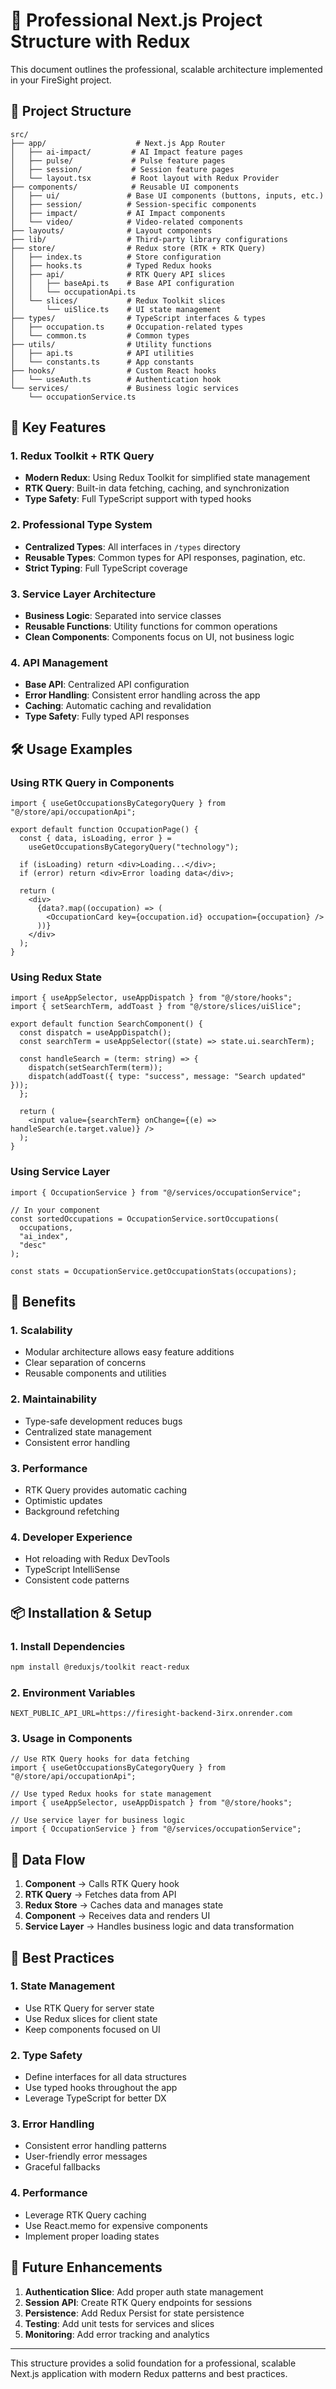 # 🚀 Professional Next.js Project Structure with Redux

This document outlines the professional, scalable architecture implemented in your FireSight project.

## 📁 Project Structure

```
src/
├── app/                    # Next.js App Router
│   ├── ai-impact/         # AI Impact feature pages
│   ├── pulse/             # Pulse feature pages
│   ├── session/           # Session feature pages
│   └── layout.tsx         # Root layout with Redux Provider
├── components/            # Reusable UI components
│   ├── ui/               # Base UI components (buttons, inputs, etc.)
│   ├── session/          # Session-specific components
│   ├── impact/           # AI Impact components
│   └── video/            # Video-related components
├── layouts/              # Layout components
├── lib/                  # Third-party library configurations
├── store/                # Redux store (RTK + RTK Query)
│   ├── index.ts          # Store configuration
│   ├── hooks.ts          # Typed Redux hooks
│   ├── api/              # RTK Query API slices
│   │   ├── baseApi.ts    # Base API configuration
│   │   └── occupationApi.ts
│   └── slices/           # Redux Toolkit slices
│       └── uiSlice.ts    # UI state management
├── types/                # TypeScript interfaces & types
│   ├── occupation.ts     # Occupation-related types
│   └── common.ts         # Common types
├── utils/                # Utility functions
│   ├── api.ts            # API utilities
│   └── constants.ts      # App constants
├── hooks/                # Custom React hooks
│   └── useAuth.ts        # Authentication hook
└── services/             # Business logic services
    └── occupationService.ts
```

## 🔧 Key Features

### 1. **Redux Toolkit + RTK Query**

- **Modern Redux**: Using Redux Toolkit for simplified state management
- **RTK Query**: Built-in data fetching, caching, and synchronization
- **Type Safety**: Full TypeScript support with typed hooks

### 2. **Professional Type System**

- **Centralized Types**: All interfaces in `/types` directory
- **Reusable Types**: Common types for API responses, pagination, etc.
- **Strict Typing**: Full TypeScript coverage

### 3. **Service Layer Architecture**

- **Business Logic**: Separated into service classes
- **Reusable Functions**: Utility functions for common operations
- **Clean Components**: Components focus on UI, not business logic

### 4. **API Management**

- **Base API**: Centralized API configuration
- **Error Handling**: Consistent error handling across the app
- **Caching**: Automatic caching and revalidation
- **Type Safety**: Fully typed API responses

## 🛠️ Usage Examples

### Using RTK Query in Components

```tsx
import { useGetOccupationsByCategoryQuery } from "@/store/api/occupationApi";

export default function OccupationPage() {
  const { data, isLoading, error } =
    useGetOccupationsByCategoryQuery("technology");

  if (isLoading) return <div>Loading...</div>;
  if (error) return <div>Error loading data</div>;

  return (
    <div>
      {data?.map((occupation) => (
        <OccupationCard key={occupation.id} occupation={occupation} />
      ))}
    </div>
  );
}
```

### Using Redux State

```tsx
import { useAppSelector, useAppDispatch } from "@/store/hooks";
import { setSearchTerm, addToast } from "@/store/slices/uiSlice";

export default function SearchComponent() {
  const dispatch = useAppDispatch();
  const searchTerm = useAppSelector((state) => state.ui.searchTerm);

  const handleSearch = (term: string) => {
    dispatch(setSearchTerm(term));
    dispatch(addToast({ type: "success", message: "Search updated" }));
  };

  return (
    <input value={searchTerm} onChange={(e) => handleSearch(e.target.value)} />
  );
}
```

### Using Service Layer

```tsx
import { OccupationService } from "@/services/occupationService";

// In your component
const sortedOccupations = OccupationService.sortOccupations(
  occupations,
  "ai_index",
  "desc"
);

const stats = OccupationService.getOccupationStats(occupations);
```

## 🚀 Benefits

### 1. **Scalability**

- Modular architecture allows easy feature additions
- Clear separation of concerns
- Reusable components and utilities

### 2. **Maintainability**

- Type-safe development reduces bugs
- Centralized state management
- Consistent error handling

### 3. **Performance**

- RTK Query provides automatic caching
- Optimistic updates
- Background refetching

### 4. **Developer Experience**

- Hot reloading with Redux DevTools
- TypeScript IntelliSense
- Consistent code patterns

## 📦 Installation & Setup

### 1. Install Dependencies

```bash
npm install @reduxjs/toolkit react-redux
```

### 2. Environment Variables

```env
NEXT_PUBLIC_API_URL=https://firesight-backend-3irx.onrender.com
```

### 3. Usage in Components

```tsx
// Use RTK Query hooks for data fetching
import { useGetOccupationsByCategoryQuery } from "@/store/api/occupationApi";

// Use typed Redux hooks for state management
import { useAppSelector, useAppDispatch } from "@/store/hooks";

// Use service layer for business logic
import { OccupationService } from "@/services/occupationService";
```

## 🔄 Data Flow

1. **Component** → Calls RTK Query hook
2. **RTK Query** → Fetches data from API
3. **Redux Store** → Caches data and manages state
4. **Component** → Receives data and renders UI
5. **Service Layer** → Handles business logic and data transformation

## 🎯 Best Practices

### 1. **State Management**

- Use RTK Query for server state
- Use Redux slices for client state
- Keep components focused on UI

### 2. **Type Safety**

- Define interfaces for all data structures
- Use typed hooks throughout the app
- Leverage TypeScript for better DX

### 3. **Error Handling**

- Consistent error handling patterns
- User-friendly error messages
- Graceful fallbacks

### 4. **Performance**

- Leverage RTK Query caching
- Use React.memo for expensive components
- Implement proper loading states

## 🔮 Future Enhancements

1. **Authentication Slice**: Add proper auth state management
2. **Session API**: Create RTK Query endpoints for sessions
3. **Persistence**: Add Redux Persist for state persistence
4. **Testing**: Add unit tests for services and slices
5. **Monitoring**: Add error tracking and analytics

---

This structure provides a solid foundation for a professional, scalable Next.js application with modern Redux patterns and best practices.
